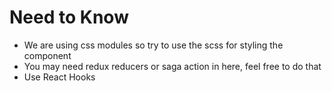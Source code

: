 # Need to Know

- We are using css modules so try to use the scss for styling the component
- You may need redux reducers or saga action in here, feel free to do that
- Use React Hooks
